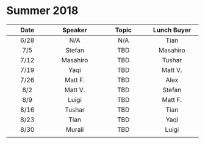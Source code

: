 # Summer 2018
| Date        | Speaker       | Topic  | Lunch Buyer |
| :-----------: | :-------------: | :------: | :-----------: | 
| 6/28        | N/A           | N/A    | Tian        |
| 7/5         |     Stefan    |  TBD   |  Masahiro   |
| 7/12        |  Masahiro     |  TBD   |  Tushar     |
| 7/19        |  Yaqi         |  TBD   |  Matt V.    |
| 7/26        |  Matt F.      |  TBD   |  Alex       |
| 8/2         |  Matt V.      |  TBD   |  Stefan     |
| 8/9         |  Luigi        |  TBD   |  Matt F.    |
| 8/16        |  Tushar       |  TBD   |  Tian       |
| 8/23        |  Tian         |  TBD   |  Yaqi       |
| 8/30        |  Murali       |  TBD   |  Luigi      |
|<img width=800/>|<img width=800/>|<img width=800/>|<img width=800/>|
